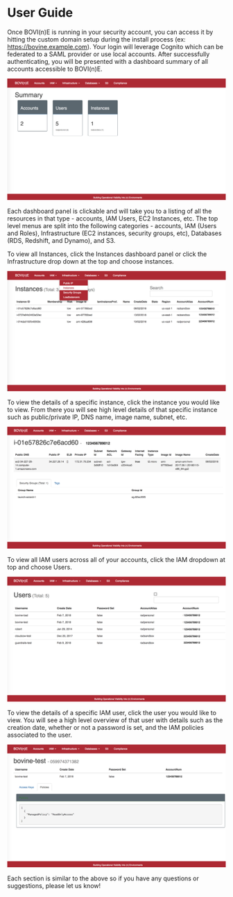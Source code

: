 User Guide
=================
Once BOVI(n)E is running in your security account, you can access it by hitting the custom domain setup during the install process (ex: https://bovine.example.com). Your login will leverage Cognito which can be federated to a SAML provider or use local accounts. After successfully authenticating, you will be presented with a dashboard summary of all accounts accessible to BOVI(n)E.

![Alt text](images/dashboard.png?raw=true "Dashboard")

Each dashboard panel is clickable and will take you to a listing of all the resources in that type - accounts, IAM Users, EC2 Instances, etc. The top level menus are split into the following categories - accounts, IAM (Users and Roles), Infrastructure (EC2 instances, security groups, etc), Databases (RDS, Redshift, and Dynamo), and S3.

To view all Instances, click the Instances dashboard panel or click the Infrastructure drop down at the top and choose instances.

![Alt text](images/instances.png?raw=true "Instances")

To view the details of a specific instance, click the instance you would like to view. From there you will see high level details of that specific instance such as public/private IP, DNS name, image name, subnet, etc.

![Alt text](images/instance.png?raw=true "Instance")

To view all IAM users across all of your accounts, click the IAM dropdown at top and choose Users.

![Alt text](images/users.png?raw=true "Users")

To view the details of a specific IAM user, click the user you would like to view. You will see a high level overview of that user with details such as the creation date, whether or not a password is set, and the IAM policies associated to the user.

![Alt text](images/user.png?raw=true "User")

Each section is similar to the above so if you have any questions or suggestions, please let us know!